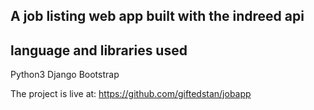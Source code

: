 ## A job listing web app built with the indreed api

## language and libraries used

Python3
Django
Bootstrap

The project is live at: https://github.com/giftedstan/jobapp